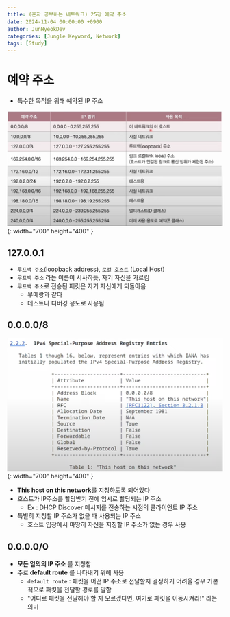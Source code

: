 ```yaml
---
title: (혼자 공부하는 네트워크) 25강 예약 주소
date: 2024-11-04 00:00:00 +0900
author: JunHyeokDev
categories: [Jungle Keyword, Network]
tags: [Study]
---
```


# 예약 주소

- 특수한 목적을 위해 예약된 IP 주소

![Desktop View](/assets/Network/reserved_addr.png){: width="700" height="400" }

## 127.0.0.1

- `루프백 주소`(loopback address), `로컬 호스트` (Local Host)
- `루프백 주소` 라는 이름이 시사하듯, 자기 자신을 가르킴
- `루프백 주소`로 전송된 패킷은 자기 자신에게 되돌아옴
    - 부메랑과 같다
    - 테스트나 디버깅 용도로 사용됨

## 0.0.0.0/8

![Desktop View](/assets/Network/0.0.0.0.png){: width="700" height="400" }

- **This host on this network**를 지칭하도록 되어있다
- 호스트가 IP주소를 할당받기 전에 임시로 할당되는 IP 주소
    - Ex : DHCP Discover 메시지를 전송하는 시점의 클라이언트 IP 주소
- 특별히 지칭할 IP 주소가 없을 때 사용되는 IP 주소
    - 호스트 입장에서 마땅히 자신을 지칭할 IP 주소가 없는 경우 사용

## 0.0.0.0/0

- **모든 임의의 IP 주소** 를 지칭함
- 주로 **default route** 를 나타내기 위해 사용
    - `default route` : 패킷을 어떤 IP 주소로 전달할지 결정하기 어려울 경우 기본적으로 패킷을 전달할 경로를 말함
    - "어디로 패킷을 전달해야 할 지 모르겠다면, 여기로 패킷을 이동시켜라!" 라는 의미
